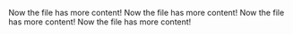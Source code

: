 Now the file has more content!
Now the file has more content!
Now the file has more content!
Now the file has more content!
